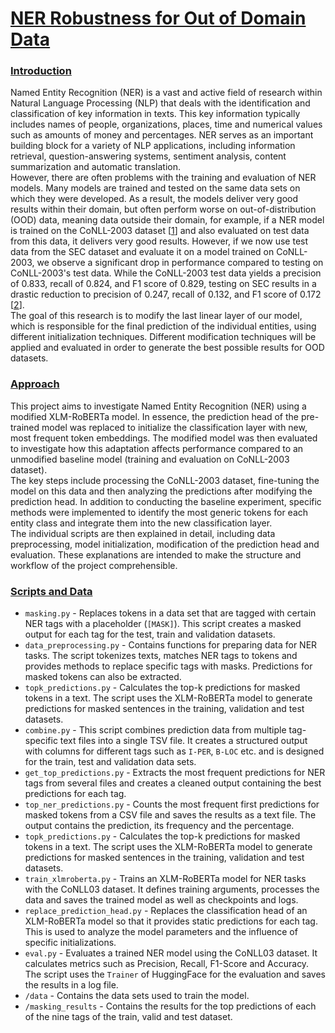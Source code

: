 # <ins>NER Robustness for Out of Domain Data</ins>

### <ins>Introduction</ins>
Named Entity Recognition (NER) is a vast and active field of research within Natural Language Processing (NLP) that deals with the identification and classification of key information in texts. This key information typically includes names of people, organizations, places, time and numerical values such as amounts of money and percentages. NER serves as an important building block for a variety of NLP applications, including information retrieval, question-answering systems, sentiment analysis, content summarization and automatic translation.<br>
However, there are often problems with the training and evaluation of NER models. Many models are trained and tested on the same data sets on which they were developed. As a result, the models deliver very good results within their domain, but often perform worse on out-of-distribution (OOD) data, meaning data outside their domain, for example, if a NER model is trained on the CoNLL-2003 dataset [[1](https://aclanthology.org/W03-0419/)] and also evaluated on test data from this data, it delivers very good results. However, if we now use test data from the SEC dataset and evaluate it on a model trained on CoNLL-2003, we observe a significant drop in performance compared to testing on CoNLL-2003's test data. While the CoNLL-2003 test data yields a precision of 0.833, recall of 0.824, and F1 score of 0.829, testing on SEC results in a drastic reduction to precision of 0.247, recall of 0.132, and F1 score of 0.172 [[2](https://aclanthology.org/U15-1010/)].<br>
The goal of this research is to modify the last linear layer of our model, which is responsible for the final prediction of the individual entities, using different initialization techniques. Different modification techniques will be applied and evaluated in order to generate the best possible results for OOD datasets.

### <ins>Approach</ins>
This project aims to investigate Named Entity Recognition (NER) using a modified XLM-RoBERTa model. In essence, the prediction head of the pre-trained model was replaced to initialize the classification layer with new, most frequent token embeddings. The modified model was then evaluated to investigate how this adaptation affects performance compared to an unmodified baseline model (training and evaluation on CoNLL-2003 dataset).<br>
The key steps include processing the CoNLL-2003 dataset, fine-tuning the model on this data and then analyzing the predictions after modifying the prediction head. In addition to conducting the baseline experiment, specific methods were implemented to identify the most generic tokens for each entity class and integrate them into the new classification layer.<br>
The individual scripts are then explained in detail, including data preprocessing, model initialization, modification of the prediction head and evaluation. These explanations are intended to make the structure and workflow of the project comprehensible.

### <ins>Scripts and Data</ins>
- ```masking.py``` - Replaces tokens in a data set that are tagged with certain NER tags with a placeholder (`[MASK]`). This script creates a masked output for each tag for the test, train and validation datasets.
- ```data_preprocessing.py``` - Contains functions for preparing data for NER tasks. The script tokenizes texts, matches NER tags to tokens and provides methods to replace specific tags with masks. Predictions for masked tokens can also be extracted.
- ```topk_predictions.py``` - Calculates the top-k predictions for masked tokens in a text. The script uses the XLM-RoBERTa model to generate predictions for masked sentences in the training, validation and test datasets.
- ```combine.py``` - This script combines prediction data from multiple tag-specific text files into a single TSV file. It creates a structured output with columns for different tags such as ```I-PER```, ```B-LOC``` etc. and is designed for the train, test and validation data sets.
- ```get_top_predictions.py``` - Extracts the most frequent predictions for NER tags from several files and creates a cleaned output containing the best predictions for each tag.
- ```top_ner_predictions.py``` - Counts the most frequent first predictions for masked tokens from a CSV file and saves the results as a text file. The output contains the prediction, its frequency and the percentage.
- ```topk_predictions.py``` - Calculates the top-k predictions for masked tokens in a text. The script uses the XLM-RoBERTa model to generate predictions for masked sentences in the training, validation and test datasets.
- ```train_xlmroberta.py``` - Trains an XLM-RoBERTa model for NER tasks with the CoNLL03 dataset. It defines training arguments, processes the data and saves the trained model as well as checkpoints and logs.
- ```replace_prediction_head.py``` - Replaces the classification head of an XLM-RoBERTa model so that it provides static predictions for each tag. This is used to analyze the model parameters and the influence of specific initializations.
- ```eval.py``` - Evaluates a trained NER model using the CoNLL03 dataset. It calculates metrics such as Precision, Recall, F1-Score and Accuracy. The script uses the `Trainer` of HuggingFace for the evaluation and saves the results in a log file.
- ```/data``` - Contains the data sets used to train the model.
- ```/masking_results``` - Contains the results for the top predictions of each of the nine tags of the train, valid and test dataset.